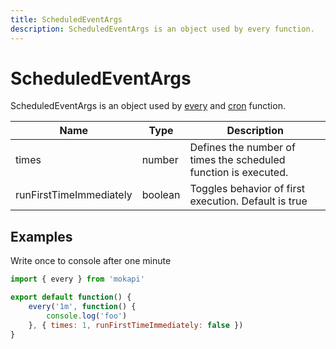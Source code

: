 ```yaml
---
title: ScheduledEventArgs
description: ScheduledEventArgs is an object used by every function.
---
```

# ScheduledEventArgs

ScheduledEventArgs is an object used by [every](/docs/javascript-api/mokapi/every.md) and
[cron](/docs/javascript-api/mokapi/every.md) function.

| Name                     | Type    | Description                                                              |
|--------------------------|---------|--------------------------------------------------------------------------|
| times                    | number  | Defines the number of times the scheduled function is executed.          |
| runFirstTimeImmediately  | boolean | Toggles behavior of first execution. Default is true                     |

## Examples

Write once to console after one minute

```javascript
import { every } from 'mokapi'

export default function() {
    every('1m', function() {
        console.log('foo')
    }, { times: 1, runFirstTimeImmediately: false })
}
```